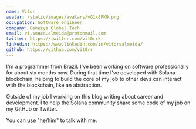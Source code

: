 ```yaml
---
name: Vitor
avatar: /static/images/avatars/vG1x8FK9.png
occupation: Software engineer
company: Genezys Global Tech
email: vi.souza.almeida@protonmail.com
twitter: https://twitter.com/vit0rrk
linkedin: https://www.linkedin.com/in/vitorsalmeida/
github: https://github.com/vit0rr
---
```


I'm a programmer from Brazil. I've been working on software professionally for about six months now. During that time I've developed with Solana blockchain, helping to build the core of my job to other devs can interact with the blockchain, like an abstraction.

Outside of my job I working on this blog writing about career and development. I to help the Solana community share some code of my job on my GitHub or Twitter.

You can use "he/him" to talk with me.